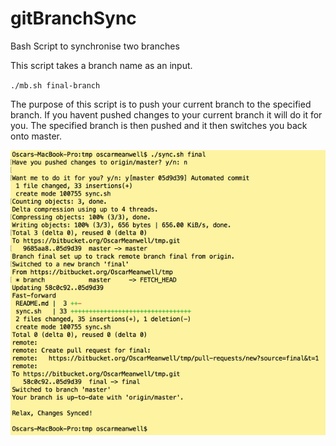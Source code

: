 # gitBranchSync
Bash Script to synchronise two branches

This script takes a branch name as an input.

`./mb.sh final-branch`

The purpose of this script is to push your current branch to the specified branch. If you havent pushed changes to your current branch it will do it for you. The specified branch is then pushed and it then switches you back onto master.


![terminal_ouput](https://github.com/oscarmeanwell/gitBranchSync/blob/master/rsz_xp.png)
